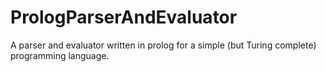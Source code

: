 PrologParserAndEvaluator
========================

A parser and evaluator written in prolog for a simple (but Turing complete) programming language.
